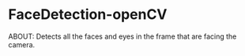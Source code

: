 # FaceDetection-openCV
ABOUT: Detects all the faces and eyes in the frame that are facing the camera.
